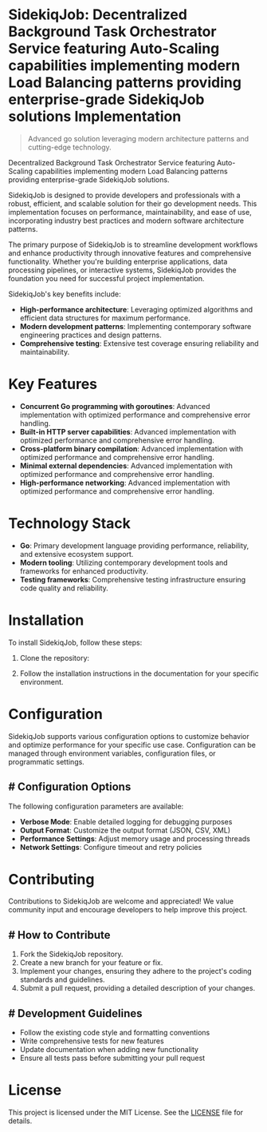 <!-- fallback_SidekiqJob_20251015202513_45114 -->

# SidekiqJob: Decentralized Background Task Orchestrator Service featuring Auto-Scaling capabilities implementing modern Load Balancing patterns providing enterprise-grade SidekiqJob solutions Implementation
> Advanced go solution leveraging modern architecture patterns and cutting-edge technology.

Decentralized Background Task Orchestrator Service featuring Auto-Scaling capabilities implementing modern Load Balancing patterns providing enterprise-grade SidekiqJob solutions.

SidekiqJob is designed to provide developers and professionals with a robust, efficient, and scalable solution for their go development needs. This implementation focuses on performance, maintainability, and ease of use, incorporating industry best practices and modern software architecture patterns.

The primary purpose of SidekiqJob is to streamline development workflows and enhance productivity through innovative features and comprehensive functionality. Whether you're building enterprise applications, data processing pipelines, or interactive systems, SidekiqJob provides the foundation you need for successful project implementation.

SidekiqJob's key benefits include:

* **High-performance architecture**: Leveraging optimized algorithms and efficient data structures for maximum performance.
* **Modern development patterns**: Implementing contemporary software engineering practices and design patterns.
* **Comprehensive testing**: Extensive test coverage ensuring reliability and maintainability.

# Key Features

* **Concurrent Go programming with goroutines**: Advanced implementation with optimized performance and comprehensive error handling.
* **Built-in HTTP server capabilities**: Advanced implementation with optimized performance and comprehensive error handling.
* **Cross-platform binary compilation**: Advanced implementation with optimized performance and comprehensive error handling.
* **Minimal external dependencies**: Advanced implementation with optimized performance and comprehensive error handling.
* **High-performance networking**: Advanced implementation with optimized performance and comprehensive error handling.

# Technology Stack

* **Go**: Primary development language providing performance, reliability, and extensive ecosystem support.
* **Modern tooling**: Utilizing contemporary development tools and frameworks for enhanced productivity.
* **Testing frameworks**: Comprehensive testing infrastructure ensuring code quality and reliability.

# Installation

To install SidekiqJob, follow these steps:

1. Clone the repository:


2. Follow the installation instructions in the documentation for your specific environment.

# Configuration

SidekiqJob supports various configuration options to customize behavior and optimize performance for your specific use case. Configuration can be managed through environment variables, configuration files, or programmatic settings.

## # Configuration Options

The following configuration parameters are available:

* **Verbose Mode**: Enable detailed logging for debugging purposes
* **Output Format**: Customize the output format (JSON, CSV, XML)
* **Performance Settings**: Adjust memory usage and processing threads
* **Network Settings**: Configure timeout and retry policies

# Contributing

Contributions to SidekiqJob are welcome and appreciated! We value community input and encourage developers to help improve this project.

## # How to Contribute

1. Fork the SidekiqJob repository.
2. Create a new branch for your feature or fix.
3. Implement your changes, ensuring they adhere to the project's coding standards and guidelines.
4. Submit a pull request, providing a detailed description of your changes.

## # Development Guidelines

* Follow the existing code style and formatting conventions
* Write comprehensive tests for new features
* Update documentation when adding new functionality
* Ensure all tests pass before submitting your pull request

# License

This project is licensed under the MIT License. See the [LICENSE](https://github.com/lisaantal/SidekiqJob/blob/main/LICENSE) file for details.
